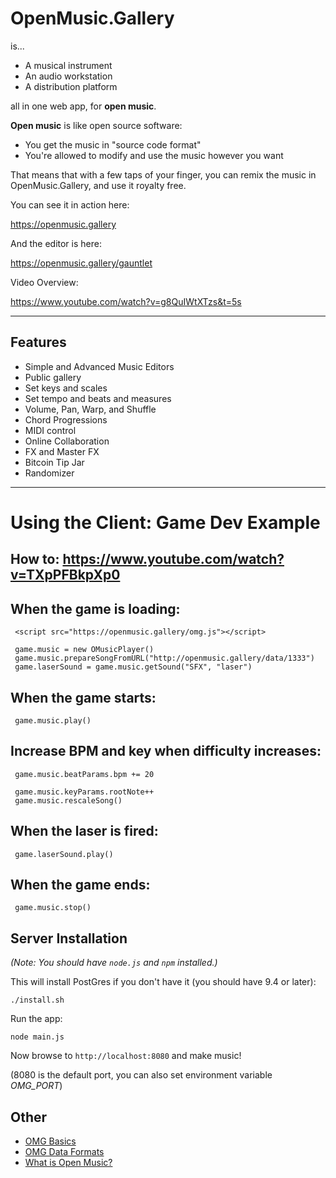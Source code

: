 # OpenMusic.Gallery

is...

* A musical instrument
* An audio workstation
* A distribution platform

all in one web app, for **open music**.

**Open music** is like open source software:

* You get the music in "source code format"
* You're allowed to modify and use the music however you want 

That means that with a few taps of your finger, you can remix the music in OpenMusic.Gallery, and use it royalty free.

You can see it in action here: 

https://openmusic.gallery

And the editor is here:

https://openmusic.gallery/gauntlet

Video Overview:

https://www.youtube.com/watch?v=g8QuIWtXTzs&t=5s

----

## Features

* Simple and Advanced Music Editors
* Public gallery
* Set keys and scales
* Set tempo and beats and measures
* Volume, Pan, Warp, and Shuffle
* Chord Progressions
* MIDI control
* Online Collaboration
* FX and Master FX
* Bitcoin Tip Jar
* Randomizer

----

# Using the Client: Game Dev Example

## How to: https://www.youtube.com/watch?v=TXpPFBkpXp0

## When the game is loading:

     <script src="https://openmusic.gallery/omg.js"></script>

     game.music = new OMusicPlayer()
     game.music.prepareSongFromURL("http://openmusic.gallery/data/1333")
     game.laserSound = game.music.getSound("SFX", "laser")

## When the game starts:

     game.music.play()

## Increase BPM and key when difficulty increases:

     game.music.beatParams.bpm += 20

     game.music.keyParams.rootNote++
     game.music.rescaleSong()

## When the laser is fired:

     game.laserSound.play()

## When the game ends:

     game.music.stop()

## Server Installation

*(Note: You should have `node.js` and `npm` installed.)*

This will install PostGres if you don't have it (you should have 9.4 or later):

    ./install.sh

Run the app:

    node main.js

Now browse to `http://localhost:8080` and make music!

(8080 is the default port, you can also set environment variable *OMG_PORT*) 

## Other

* [OMG Basics](https://openmusic.gallery/docs/omg_basics.htm)
* [OMG Data Formats](https://openmusic.gallery/docs/omg_formats.htm)
* [What is Open Music?](https://openmusic.gallery/docs/what_is_open_music.htm)
